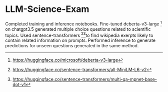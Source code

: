 # LLM-Science-Exam

Completed training and inference notebooks. Fine-tuned deberta-v3-large [^1] on chatgpt3.5 generated multiple choice questions related to scientific topics. Used sentence-transformers [^2][^3]to find wikipedia exerpts likely to contain related information on prompts. Performed inference to generate predictions for unseen questions generated in the same method.

[^1]: https://huggingface.co/microsoft/deberta-v3-large
[^2]: https://huggingface.co/sentence-transformers/all-MiniLM-L6-v2
[^3]: https://huggingface.co/sentence-transformers/multi-qa-mpnet-base-dot-v1
